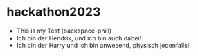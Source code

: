 # hackathon2023
- This is my Test (backspace-phill)
- Ich bin der Hendrik, und ich bin auch dabei!
- Ich bin der Harry und ich bin anwesend, physisch jedenfalls!!
